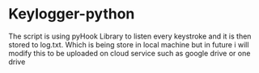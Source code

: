 # Keylogger-python
The script is using pyHook Library to listen every keystroke and it is then stored to log.txt. Which is being store in local machine but in future i will modify this to be uploaded on cloud service such as google drive or one drive 
